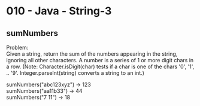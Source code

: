 010 - Java - String-3
=====================

sumNumbers
----------

Problem:  
Given a string, return the sum of the numbers appearing in the string, ignoring all other characters. A number is a series of 1 or more digit chars in a row. (Note: Character.isDigit(char) tests if a char is one of the chars '0', '1', .. '9'. Integer.parseInt(string) converts a string to an int.)
>
sumNumbers("abc123xyz") → 123  
sumNumbers("aa11b33") → 44  
sumNumbers("7 11") → 18  

